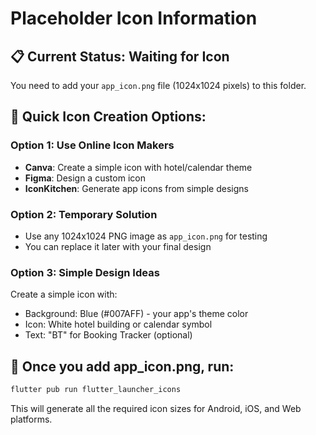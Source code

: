 # Placeholder Icon Information

## 📋 **Current Status: Waiting for Icon**

You need to add your `app_icon.png` file (1024x1024 pixels) to this folder.

## 🎨 **Quick Icon Creation Options:**

### Option 1: Use Online Icon Makers

- **Canva**: Create a simple icon with hotel/calendar theme
- **Figma**: Design a custom icon
- **IconKitchen**: Generate app icons from simple designs

### Option 2: Temporary Solution

- Use any 1024x1024 PNG image as `app_icon.png` for testing
- You can replace it later with your final design

### Option 3: Simple Design Ideas

Create a simple icon with:

- Background: Blue (#007AFF) - your app's theme color
- Icon: White hotel building or calendar symbol
- Text: "BT" for Booking Tracker (optional)

## 🚀 **Once you add app_icon.png, run:**

```bash
flutter pub run flutter_launcher_icons
```

This will generate all the required icon sizes for Android, iOS, and Web platforms.
